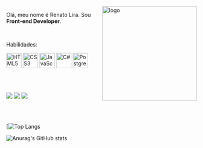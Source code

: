 <img src="https://github.com/iuricode/iuricode/blob/main/ilus-code.svg" min-width="250px" max-width="250px" width="250px" align="right" alt="logo">

<p align="left">
    Olá, meu nome é Renato Lira. Sou <strong>Front-end Developer</strong>.
</p>
<br>
<p align="left">
    Habilidades: 
	<p>
	  <img src="https://cdn.jsdelivr.net/gh/devicons/devicon/icons/html5/html5-original.svg" width="40" height="40" alt="HTML5" />
	  <img src="https://cdn.jsdelivr.net/gh/devicons/devicon/icons/css3/css3-original.svg" width="40" alt="CSS3" height="40" />
		<img src="https://cdn.jsdelivr.net/gh/devicons/devicon/icons/javascript/javascript-plain.svg" width="40" height="40" alt="JavaScript" />
    <img src="https://cdn.jsdelivr.net/gh/devicons/devicon/icons/csharp/csharp-line.svg" width="40" height="40" alt="C#" />
		<img src="https://cdn.jsdelivr.net/gh/devicons/devicon/icons/postgresql/postgresql-plain.svg" width="40" height="40" alt="PostgreSQL" />      
	</strong>
</p>        
  
<br>
<br>

<p align="left">
<a href="mailto:renatolira1012@gmail.com" alt="Gmail" target="_blank">
    <img src="https://img.shields.io/badge/-Gmail-6610F2?style=for-the-badge&logo=Gmail&logoColor=FFFFFF&link=mailto:renatolira1012@gmail.com"/></a>
  
  <a href="https://www.linkedin.com/in/renatoliradev" alt="Linkedin" target="_blank">
    <img src="https://img.shields.io/badge/-Linkedin-6610F2?style=for-the-badge&logo=Linkedin&logoColor=FFFFFF&link=https://www.linkedin.com/in/renatoliradev"/></a>
  
  <a href="https://www.instagram.com/renatolira1012" alt="Instagram" target="_blank">
    <img src="https://img.shields.io/badge/-Instagram-6610F2?style=for-the-badge&logo=Instagram&logoColor=FFFFFF&link=https://www.instagram.com/renatolira1012"/></a>
</p>

<br>
<br>

[![Top Langs](https://github-readme-stats.vercel.app/api/top-langs/?username=renatoliradev&layout=compact)

![Anurag's GitHub stats](https://github-readme-stats.vercel.app/api?username=renatoliradev&show_icons=true&theme=radical)
